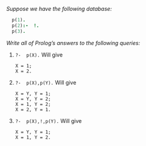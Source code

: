 _Suppose we have the following database:_

```prolog
  p(1).
  p(2):-  !.
  p(3).
```

_Write all of Prolog’s answers to the following queries:_
1. `?-  p(X).` Will give
    ```
    X = 1;
    X = 2.
    ```
2. `?-  p(X),p(Y).` Will give
    ```
    X = Y, Y = 1;
    X = Y, Y = 2;
    X = 1, Y = 2;
    X = 2, Y = 1.
    ```
3. `?-  p(X),!,p(Y).` Will give
    ```
    X = Y, Y = 1;
    X = 1, Y = 2.
    ```
